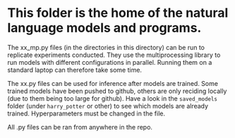 # This folder is the home of the natural language models and programs.

The xx\_mp.py files (in the directories in this directory) can be run to replicate experiments conducted.
They use the multiprocessing library to run models with different configurations in parallel.
Running them on a standard laptop can therefore take some time.

The xx.py files can be used for inference after models are trained. Some trained
models have been pushed to github, others are only reciding locally (due to them being
too large for github). Have a look in the `saved_models` folder (under `harry_potter` or other)
to see which models are already trained. Hyperparameters must be changed in the file.

All .py files can be ran from anywhere in the repo.
